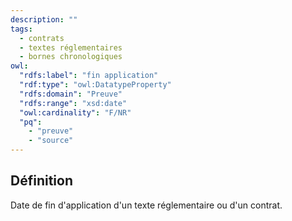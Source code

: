 ```yaml
---
description: ""
tags:
  - contrats
  - textes réglementaires
  - bornes chronologiques
owl:
  "rdfs:label": "fin application"
  "rdf:type": "owl:DatatypeProperty"
  "rdfs:domain": "Preuve"
  "rdfs:range": "xsd:date"
  "owl:cardinality": "F/NR"
  "pq":
    - "preuve"
    - "source"
---
```


<OntologyTable frontMatter={frontMatter}/>

## Définition

Date de fin d'application d'un texte réglementaire ou d'un contrat.
